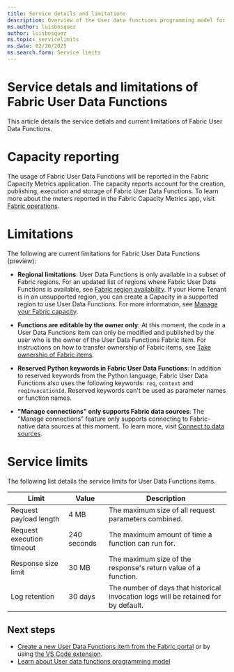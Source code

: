 ```yaml
---
title: Service details and limitations 
description: Overview of the User data functions programming model for Python
ms.author: luisbosquez
author: luisbosquez
ms.topic: servicelimits
ms.date: 02/20/2025
ms.search.form: Service limits
---
```



# Service detals and limitations of Fabric User Data Functions

This article details the service detials and current limitations of Fabric User Data Functions. 

# Capacity reporting
The usage of Fabric User Data Functions will be reported in the Fabric Capacity Metrics application. The capacity reports account for the creation, publishing, execution and storage of Fabric User Data Functions. To learn more about the meters reported in the Fabric Capacity Metrics app, visit [Fabric operations](../../enterprise/fabric-operations.md#fabric-user-data-functions).

# Limitations

The following are current limitations for Fabric User Data Functions (preview):

- **Regional limitations**: User Data Functions is only available in a subset of Fabric regions. For an updated list of regions where Fabric User Data Functions is available, see [Fabric region availability](../../admin/region-availability.md). If your Home Tenant is in an unsupported region, you can create a Capacity in a supported region to use User Data Functions. For more information, see [Manage your Fabric capacity](../../admin/capacity-settings.md).

- **Functions are editable by the owner only**: At this moment, the code in a User Data Functions item can only be modified and published by the user who is the owner of the User Data Functions Fabric item. For instructions on how to transfer ownership of Fabric items, see [Take ownership of Fabric items](../../fundamentals/item-ownership-take-over.md).

- **Reserved Python keywords in Fabric User Data Functions**: In addition to reserved keywords from the Python language, Fabric User Data Functions also uses the following keywords: `req`, `context` and `reqInvocationId`. Reserved keywords can't be used as parameter names or function names.

- **"Manage connections" only supports Fabric data sources**: The "Manage connections" feature only supports connecting to Fabric-native data sources at this moment. To learn more, visit [Connect to data sources](./connect-to-data-sources.md).

# Service limits
The following list details the service limits for User Data Functions items. 

| Limit | Value | Description |
|-------|-------------|----|
| Request payload length | 4 MB | The maximum size of all request parameters combined. |
| Request execution timeout | 240 seconds | The maximum amount of time a function can run for. |
| Response size limit | 30 MB | The maximum size of the response's return value of a function. | 
| Log retention | 30 days | The number of days that historical invocation logs will be retained for by default. | 

## Next steps
- [Create a new User Data Functions item from the Fabric portal](./create-user-data-functions-portal.md) or by using [the VS Code extension](./create-user-data-functions-vs-code.md).
- [Learn about User data functions programming model](./python-programming-model.md)
